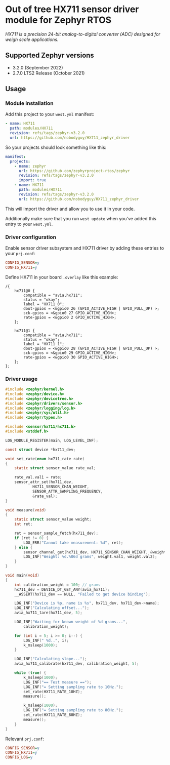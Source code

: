 # Out of tree HX711 sensor driver module for Zephyr RTOS
*HX711 is a precision 24-bit analog-to-digital converter (ADC) designed for weigh scale applications.*

## Supported Zephyr versions
* 3.2.0 (September 2022)
* 2.7.0 LTS2 Release (October 2021)
## Usage
### Module installation
Add this project to your `west.yml` manifest:
```yaml
- name: HX711
  path: modules/HX711
  revision: refs/tags/zephyr-v3.2.0
  url: https://github.com/nobodyguy/HX711_zephyr_driver
```

So your projects should look something like this:
```yaml
manifest:
  projects:
    - name: zephyr
      url: https://github.com/zephyrproject-rtos/zephyr
      revision: refs/tags/zephyr-v3.2.0
      import: true
    - name: HX711
      path: modules/HX711
      revision: refs/tags/zephyr-v3.2.0
      url: https://github.com/nobodyguy/HX711_zephyr_driver
```

This will import the driver and allow you to use it in your code.

Additionally make sure that you run `west update` when you've added this entry to your `west.yml`.

### Driver configuration
Enable sensor driver subsystem and HX711 driver by adding these entries to your `prj.conf`:
```ini
CONFIG_SENSOR=y
CONFIG_HX711=y
```

Define HX711 in your board `.overlay` like this example:
```dts
/{
	hx711@0 {
		compatible = "avia,hx711";
		status = "okay";
		label = "HX711_0";
		dout-gpios = <&gpio0 26 (GPIO_ACTIVE_HIGH | GPIO_PULL_UP) >;
		sck-gpios = <&gpio0 27 GPIO_ACTIVE_HIGH>;
		rate-gpios = <&gpio0 2 GPIO_ACTIVE_HIGH>;
	};

	hx711@1 {
		compatible = "avia,hx711";
		status = "okay";
		label = "HX711_1";
		dout-gpios = <&gpio0 28 (GPIO_ACTIVE_HIGH | GPIO_PULL_UP) >;
		sck-gpios = <&gpio0 29 GPIO_ACTIVE_HIGH>;
		rate-gpios = <&gpio0 30 GPIO_ACTIVE_HIGH>;
	};
};
```

### Driver usage
```c
#include <zephyr/kernel.h>
#include <zephyr/device.h>
#include <zephyr/devicetree.h>
#include <zephyr/drivers/sensor.h>
#include <zephyr/logging/log.h>
#include <zephyr/sys/util.h>
#include <zephyr/types.h>

#include <sensor/hx711/hx711.h>
#include <stddef.h>

LOG_MODULE_REGISTER(main, LOG_LEVEL_INF);

const struct device *hx711_dev;

void set_rate(enum hx711_rate rate)
{
	static struct sensor_value rate_val;

	rate_val.val1 = rate;
	sensor_attr_set(hx711_dev,
			HX711_SENSOR_CHAN_WEIGHT,
			SENSOR_ATTR_SAMPLING_FREQUENCY,
			&rate_val);
}

void measure(void)
{
	static struct sensor_value weight;
	int ret;

	ret = sensor_sample_fetch(hx711_dev);
	if (ret != 0) {
		LOG_ERR("Cannot take measurement: %d", ret);
	} else {
		sensor_channel_get(hx711_dev, HX711_SENSOR_CHAN_WEIGHT, &weight);
		LOG_INF("Weight: %d.%06d grams", weight.val1, weight.val2);
	}
}

void main(void)
{
	int calibration_weight = 100; // grams
	hx711_dev = DEVICE_DT_GET_ANY(avia_hx711);
	__ASSERT(hx711_dev == NULL, "Failed to get device binding");

	LOG_INF("Device is %p, name is %s", hx711_dev, hx711_dev->name);
	LOG_INF("Calculating offset...");
	avia_hx711_tare(hx711_dev, 5);

	LOG_INF("Waiting for known weight of %d grams...",
		calibration_weight);

	for (int i = 5; i >= 0; i--) {
		LOG_INF(" %d..", i);
		k_msleep(1000);
	}

	LOG_INF("Calculating slope...");
	avia_hx711_calibrate(hx711_dev, calibration_weight, 5);

	while (true) {
		k_msleep(1000);
		LOG_INF("== Test measure ==");
		LOG_INF("= Setting sampling rate to 10Hz.");
		set_rate(HX711_RATE_10HZ);
		measure();

		k_msleep(1000);
		LOG_INF("= Setting sampling rate to 80Hz.");
		set_rate(HX711_RATE_80HZ);
		measure();
	}
}
```
Relevant `prj.conf`:
```ini
CONFIG_SENSOR=y
CONFIG_HX711=y
CONFIG_LOG=y
```